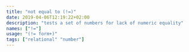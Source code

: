 ```yaml
---
title: "not equal to (!=)"
date: 2019-04-06T12:19:22+02:00
description: "tests a set of numbers for lack of numeric equality"
names: ["!="]
usage: "(!= form+)"
tags: ["relational" "number"]
---
```

